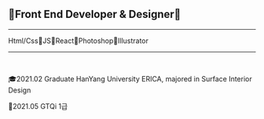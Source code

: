 <h2> 🌵Front End Developer & Designer🌵 </h2>

<hr>
Html/Css🌵JS🌵React🌵Photoshop🌵Illustrator
<hr>

<br>
<p>🎓2021.02 Graduate HanYang University ERICA, majored in Surface Interior Design</p>
<p>🔰2021.05 GTQi 1급</p>
<br>

<!--
**kkevi/kkevi** is a ✨ _special_ ✨ repository because its `README.md` (this file) appears on your GitHub profile.

Here are some ideas to get you started:

- 🔭 I’m currently working on ...
- 🌱 I’m currently learning ...
- 👯 I’m looking to collaborate on ...
- 🤔 I’m looking for help with ...
- 💬 Ask me about ...
- 📫 How to reach me: ...
- 😄 Pronouns: ...
- ⚡ Fun fact: ...
-->

